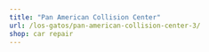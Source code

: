 ```yaml
---
title: "Pan American Collision Center"
url: /los-gatos/pan-american-collision-center-3/
shop: car repair
---
```

